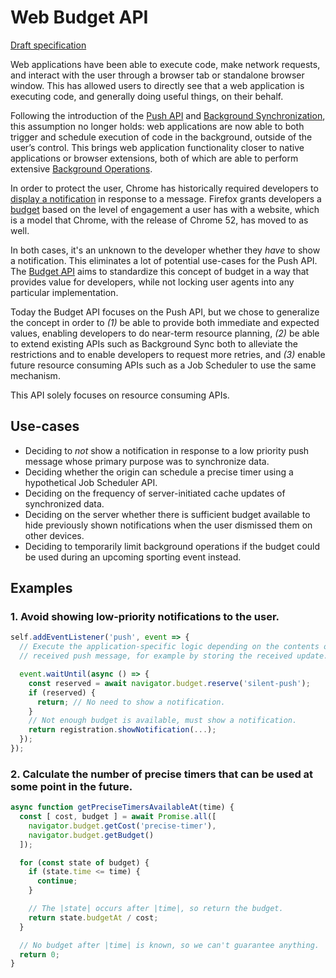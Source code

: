 # Web Budget API
[Draft specification](https://wicg.github.io/budget-api/)

Web applications have been able to execute code, make network requests, and interact
with the user through a browser tab or standalone browser window. This has allowed
users to directly see that a web application is executing code, and generally doing useful things,
on their behalf.

Following the introduction of the [Push API](https://w3c.github.io/push-api/) and
[Background Synchronization](https://wicg.github.io/BackgroundSync/spec/), this assumption no longer
holds: web applications are now able to both trigger and schedule execution of code in the
background, outside of the user’s control. This brings web application
functionality closer to native applications or browser extensions,
both of which are able to perform extensive
[Background Operations](https://github.com/beverloo/budget-api/blob/gh-pages/BackgroundOperationComparison.md).

In order to protect the user, Chrome has historically required developers to
[display a notification](https://notifications.spec.whatwg.org/) in response to a message. Firefox
grants developers a [budget](https://docs.google.com/document/d/1yYUB4nn9Hu6vPHKp_eN_kXOG47gjteEv8QIf_l18q4w/view)
based on the level of engagement a user has with a website, which is a model that Chrome, with the
release of Chrome 52, has moved to as well.

In both cases, it's an unknown to the developer whether they _have_ to show a notification. This
eliminates a lot of potential use-cases for the Push API. The
[Budget API](https://beverloo.github.io/budget-api/) aims to standardize this concept of budget in
a way that provides value for developers, while not locking user agents into any particular
implementation.

Today the Budget API focuses on the Push API, but we chose to generalize the concept in order to
_(1)_ be able to provide both immediate and expected values, enabling developers to do near-term
resource planning, _(2)_ be able to extend existing APIs such as Background Sync both to alleviate
the restrictions and to enable developers to request more retries, and _(3)_ enable future resource
consuming APIs such as a Job Scheduler to use the same mechanism.

This API solely focuses on resource consuming APIs.

## Use-cases
  - Deciding to _not_ show a notification in response to a low priority push message whose primary
    purpose was to synchronize data.
  - Deciding whether the origin can schedule a precise timer using a hypothetical Job Scheduler API.
  - Deciding on the frequency of server-initiated cache updates of synchronized data.
  - Deciding on the server whether there is sufficient budget available to hide previously shown
    notifications when the user dismissed them on other devices.
  - Deciding to temporarily limit background operations if the budget could be used during an
    upcoming sporting event instead.

## Examples

### 1. Avoid showing low-priority notifications to the user.
```javascript
self.addEventListener('push', event => {
  // Execute the application-specific logic depending on the contents of the
  // received push message, for example by storing the received update.

  event.waitUntil(async () => {
    const reserved = await navigator.budget.reserve('silent-push');
    if (reserved) {
      return; // No need to show a notification.
    }
    // Not enough budget is available, must show a notification.
    return registration.showNotification(...);
  });
});
```

### 2. Calculate the number of precise timers that can be used at some point in the future.
```javascript
async function getPreciseTimersAvailableAt(time) {
  const [ cost, budget ] = await Promise.all([
    navigator.budget.getCost('precise-timer'),
    navigator.budget.getBudget()
  ]);

  for (const state of budget) {
    if (state.time <= time) {
      continue;
    }

    // The |state| occurs after |time|, so return the budget.
    return state.budgetAt / cost;
  }

  // No budget after |time| is known, so we can't guarantee anything.
  return 0;
}
```
